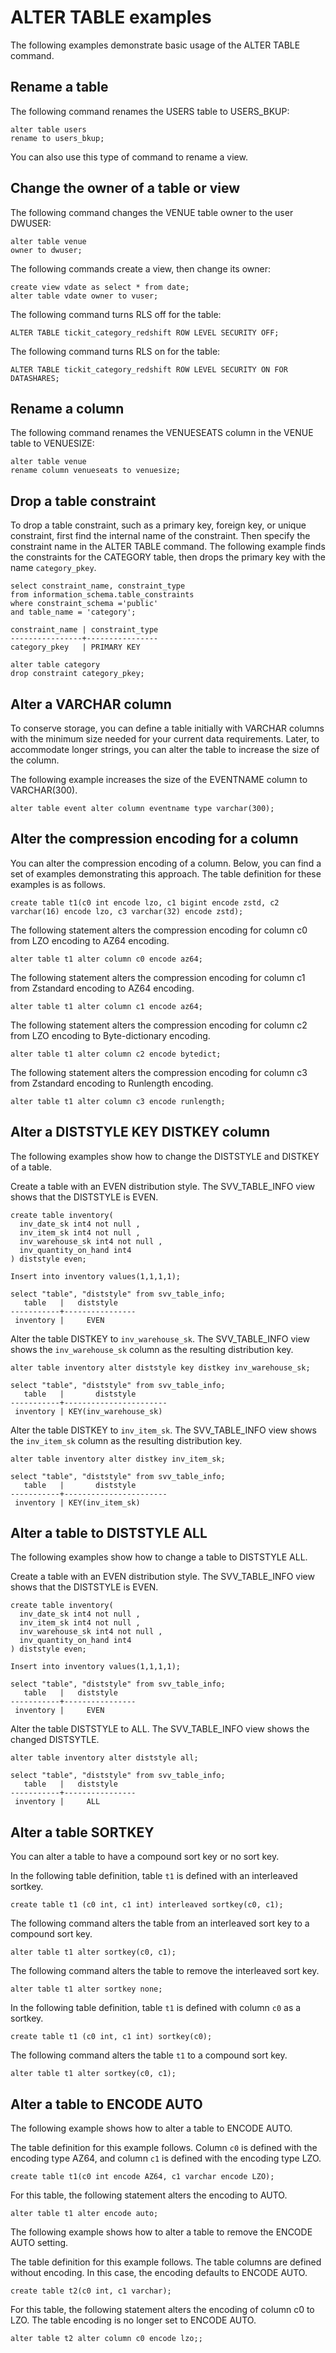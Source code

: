 # ALTER TABLE examples<a name="r_ALTER_TABLE_examples_basic"></a>

The following examples demonstrate basic usage of the ALTER TABLE command\. 

## Rename a table<a name="r_ALTER_TABLE_examples_basic-rename-a-table"></a>

The following command renames the USERS table to USERS\_BKUP: 

```
alter table users
rename to users_bkup;
```

 You can also use this type of command to rename a view\. 

## Change the owner of a table or view<a name="r_ALTER_TABLE_examples_basic-change-the-owner-of-a-table-or-view"></a>

The following command changes the VENUE table owner to the user DWUSER: 

```
alter table venue
owner to dwuser;
```

The following commands create a view, then change its owner: 

```
create view vdate as select * from date;
alter table vdate owner to vuser;
```

The following command turns RLS off for the table: 

```
ALTER TABLE tickit_category_redshift ROW LEVEL SECURITY OFF;
```

The following command turns RLS on for the table: 

```
ALTER TABLE tickit_category_redshift ROW LEVEL SECURITY ON FOR DATASHARES;
```

## Rename a column<a name="r_ALTER_TABLE_examples_basic-rename-a-column"></a>

The following command renames the VENUESEATS column in the VENUE table to VENUESIZE: 

```
alter table venue
rename column venueseats to venuesize;
```

## Drop a table constraint<a name="r_ALTER_TABLE_examples_drop-constraint"></a>

To drop a table constraint, such as a primary key, foreign key, or unique constraint, first find the internal name of the constraint\. Then specify the constraint name in the ALTER TABLE command\. The following example finds the constraints for the CATEGORY table, then drops the primary key with the name `category_pkey`\. 

```
select constraint_name, constraint_type
from information_schema.table_constraints
where constraint_schema ='public'
and table_name = 'category';

constraint_name | constraint_type
----------------+----------------
category_pkey   | PRIMARY KEY

alter table category
drop constraint category_pkey;
```

## Alter a VARCHAR column<a name="r_ALTER_TABLE_examples_alter-column"></a>

To conserve storage, you can define a table initially with VARCHAR columns with the minimum size needed for your current data requirements\. Later, to accommodate longer strings, you can alter the table to increase the size of the column\. 

The following example increases the size of the EVENTNAME column to VARCHAR\(300\)\. 

```
alter table event alter column eventname type varchar(300);
```

## Alter the compression encoding for a column<a name="r_ALTER_TABLE_examples_alter-column-encoding"></a>

You can alter the compression encoding of a column\. Below, you can find a set of examples demonstrating this approach\. The table definition for these examples is as follows\.

```
create table t1(c0 int encode lzo, c1 bigint encode zstd, c2 varchar(16) encode lzo, c3 varchar(32) encode zstd);
```

The following statement alters the compression encoding for column c0 from LZO encoding to AZ64 encoding\. 

```
alter table t1 alter column c0 encode az64;
```

The following statement alters the compression encoding for column c1 from Zstandard encoding to AZ64 encoding\. 

```
alter table t1 alter column c1 encode az64;
```

The following statement alters the compression encoding for column c2 from LZO encoding to Byte\-dictionary encoding\. 

```
alter table t1 alter column c2 encode bytedict;
```

The following statement alters the compression encoding for column c3 from Zstandard encoding to Runlength encoding\. 

```
alter table t1 alter column c3 encode runlength;
```

## Alter a DISTSTYLE KEY DISTKEY column<a name="r_ALTER_TABLE_examples_alter-distkey"></a>

The following examples show how to change the DISTSTYLE and DISTKEY of a table\.

Create a table with an EVEN distribution style\. The SVV\_TABLE\_INFO view shows that the DISTSTYLE is EVEN\. 

```
create table inventory(
  inv_date_sk int4 not null ,
  inv_item_sk int4 not null ,
  inv_warehouse_sk int4 not null ,
  inv_quantity_on_hand int4
) diststyle even;

Insert into inventory values(1,1,1,1);

select "table", "diststyle" from svv_table_info;
   table   |   diststyle
-----------+----------------
 inventory |     EVEN
```

Alter the table DISTKEY to `inv_warehouse_sk`\. The SVV\_TABLE\_INFO view shows the `inv_warehouse_sk` column as the resulting distribution key\. 

```
alter table inventory alter diststyle key distkey inv_warehouse_sk;

select "table", "diststyle" from svv_table_info;
   table   |       diststyle
-----------+-----------------------
 inventory | KEY(inv_warehouse_sk)
```

Alter the table DISTKEY to `inv_item_sk`\. The SVV\_TABLE\_INFO view shows the `inv_item_sk` column as the resulting distribution key\. 

```
alter table inventory alter distkey inv_item_sk;

select "table", "diststyle" from svv_table_info;
   table   |       diststyle
-----------+-----------------------
 inventory | KEY(inv_item_sk)
```

## Alter a table to DISTSTYLE ALL<a name="r_ALTER_TABLE_examples_alter-diststyle-all"></a>

The following examples show how to change a table to DISTSTYLE ALL\.

Create a table with an EVEN distribution style\. The SVV\_TABLE\_INFO view shows that the DISTSTYLE is EVEN\. 

```
create table inventory(
  inv_date_sk int4 not null ,
  inv_item_sk int4 not null ,
  inv_warehouse_sk int4 not null ,
  inv_quantity_on_hand int4
) diststyle even;

Insert into inventory values(1,1,1,1);

select "table", "diststyle" from svv_table_info;
   table   |   diststyle
-----------+----------------
 inventory |     EVEN
```

Alter the table DISTSTYLE to ALL\. The SVV\_TABLE\_INFO view shows the changed DISTSYTLE\. 

```
alter table inventory alter diststyle all;

select "table", "diststyle" from svv_table_info;
   table   |   diststyle
-----------+----------------
 inventory |     ALL
```

## Alter a table SORTKEY<a name="r_ALTER_TABLE_examples_alter-sortkey"></a>

You can alter a table to have a compound sort key or no sort key\.

In the following table definition, table `t1` is defined with an interleaved sortkey\.

```
create table t1 (c0 int, c1 int) interleaved sortkey(c0, c1);
```

The following command alters the table from an interleaved sort key to a compound sort key\.

```
alter table t1 alter sortkey(c0, c1);
```

The following command alters the table to remove the interleaved sort key\.

```
alter table t1 alter sortkey none;
```

In the following table definition, table `t1` is defined with column `c0` as a sortkey\.

```
create table t1 (c0 int, c1 int) sortkey(c0);
```

The following command alters the table `t1` to a compound sort key\.

```
alter table t1 alter sortkey(c0, c1);
```

## Alter a table to ENCODE AUTO<a name="r_ALTER_TABLE_examples_alter-encode-auto"></a>

The following example shows how to alter a table to ENCODE AUTO\. 

The table definition for this example follows\. Column `c0` is defined with the encoding type AZ64, and column `c1` is defined with the encoding type LZO\.

```
create table t1(c0 int encode AZ64, c1 varchar encode LZO);
```

For this table, the following statement alters the encoding to AUTO\.

```
alter table t1 alter encode auto;
```

The following example shows how to alter a table to remove the ENCODE AUTO setting\. 

The table definition for this example follows\. The table columns are defined without encoding\. In this case, the encoding defaults to ENCODE AUTO\.

```
create table t2(c0 int, c1 varchar);
```

For this table, the following statement alters the encoding of column c0 to LZO\. The table encoding is no longer set to ENCODE AUTO\.

```
alter table t2 alter column c0 encode lzo;;
```